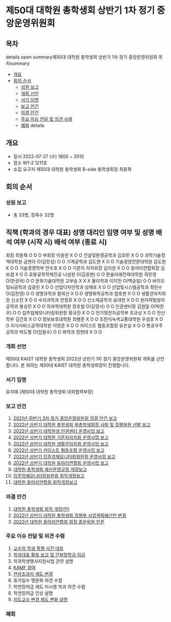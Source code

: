 제50대 대학원 총학생회 상반기 1차 정기 중앙운영위원회
===

## 목차
details open
summary제50대 대학원 총학생회 상반기 1차 정기 중앙운영위원회 목차summary
  
- [개요](#개요) 
- [회의 순서](#회의-순서) 
	- [성원 보고](#성원-보고) 
	- [개회 선언](#개회-선언) 
	- [서기 임명](#서기-임명) 
	- [보고 안건](#보고-안건) 
	- [의결 안건](#의결-안건) 
	- [주요 이슈 전달 및 의견 수렴](#주요-이슈-전달-및-의견-수렴) 
	- [폐회](#폐회) 
details

## 개요
- 일시 2022-07-27 (수) 1800 ~ 2010
- 장소 W1-2 1211호
- 소집 요구자 제50대 대학원 총학생회 B-side 총학생회장 최동혁

## 회의 순서
### 성원 보고
- 총 33명, 정족수 32명

 직책 (학과의 경우 대표)  성명  대리인 임명 여부 및 성명  배석 여부 (시작 시)  배석 여부 (종료 시) 
---------------
 회장  최동혁  O  O  O 
 부회장  이동헌  X  O  O 
 건설및환경공학과  김호민  X  O  O 
 과학기술정책대학원  금현아  O(김민성)  O  O 
 기계공학과  김도현  X  O  O 
 기술경영전문대학원  김도현  X  O  O 
 기술경영학부  안수호  X  O  O 
 기혼자 자치회장  김지원  X  O  O 
 동아리연합회장  김보겸  X  O  O 
 로봇공학학제전공  나성원  O(김응현)  O  O 
 문술미래전략대학원  최민영  O(한성국)  O  O 
 문화기술대학원  고부승  X  X  X 
 물리학과  이지헌  O(백승일)  O  O 
 바이오및뇌공학과  김광민  X  O  O 
 산업디자인학과  성재호  X  O  O 
 산업및시스템공학과  최인수  O(김찬영)  O  O 
 생명과학과  황희선  X  O  O 
 생명화학공학과  엄호현  X  O  O 
 생활관자치회장  신소진  X  O  O 
 수리과학과  안정호  X  O  O 
 신소재공학과  송대현  X  O  O 
 원자력및양자공학과  봉승민  X  O  O 
 의과학대학원  장호철  O(김영서)  O  O 
 인권센터장  김원일  O(박찬우)  O  O 
 입주업체모니터링위원장  황규진  X  O  O 
 전기및전자공학부  조규상  X  O  O 
 전산학부  김건호  X  O  O 
 정보보호대학원  최병준  X  O  O 
 조천식녹색교통대학원  우성호  X  O  O 
 지식서비스공학대학원  이영준  X  O  O 
 카이스트 협동조합장  유은실  X  O  O 
 항공우주공학과  박도형  O(임철수)  O  O 
 화학과  정현태  X  O  O 

### 개회 선언
제50대 KAIST 대학원 총학생회 2022년 상반기 1차 정기 중앙운영위원회 개회를 선언합니다. 본 회의는 제50대 KAIST 대학원 총학생회장이 진행합니다.

### 서기 임명
유지예 (제50대 대학원 총학생회 대외협력부장)

### 보고 안건
1. [2021년 하반기 3차 정기 중앙운영위원회 의결 안건 보고](보고안건2021년-하반기-3차-정기-중앙운영위원회-의결-안건-보고.md) 
2. [2022년 상반기 대학원 총학생회 부총학생회장 사퇴 및 집행부원 선발 보고](보고안건2022년-상반기-대학원-총학생회-부총학생회장-사퇴-및-집행부원-선발-보고.md) 
3. [2022년 상반기 대학원생 인권센터 운영사업 보고](보고안건2022년-상반기-대학원생-인권센터-운영사업-보고.md) 
4. [2022년 상반기 대학원 기혼자자치회 운영사업 보고](보고안건2022년-상반기-대학원-기혼자자치회-운영사업-보고.md) 
5. [2022년 상반기 대학원 생활관자치회 운영사업 보고](보고안건2022년-상반기-대학원-생활관자치회-운영사업-보고.md) 
6. [2022년 상반기 카이스트 협동조합 운영사업 보고](보고안건2022년-상반기-카이스트-협동조합-운영사업-보고.md) 
7. [2022년 상반기 입주업체모니터링위원회 운영사업 보고](보고안건2022년-상반기-입주업체모니터링위원회-운영사업-보고.md) 
8. [2022년 상반기 대학원 동아리연합회 운영사업 보고](보고안건2022년-상반기-대학원-동아리연합회-운영사업-보고.md)
9. [대학원 총학생회 예산운영규정 개정보고](보고안건대학원-총학생회-예산운영규정-개정보고.md)
9. [입주업체모니터링위원회 회칙개정보고](보고안건입주업체모니터링위원회-2022년-상반기-회칙개정보고.md)
10. [대학원 동아리연합회 회칙개정보고](보고안건대학원-동아리연합회-2022년-상반기-회칙개정보고.md)

### 의결 안건
1. [대학원 총학생회 회칙 개정(안)](의결안건agenda1.md)
2. [2022년 상반기 대학원 총학생회 집행부 사업계획예산안 변경](의결안건agenda2.md)
3. [2022년 대학원 동아리연합회 회장 중운위원 인준](의결안건agenda3.md)


### 주요 이슈 전달 및 의견 수렴
1. [교수의 학생 폭행 사건 대응](기타안건agenda1.md)
2. [학과대표 활동 보고 및 간부장학금 지급](기타안건agenda2.md)
3. 학과학생행사지원사업 관련 설명
4. [KAMF 참여](기타안건agenda3.md)
5. [연차초과자 제도 변경](기타안건agenda4.md)
6. 휴가일수 명문화 의견 수렴
7. 학연장려금 제도 미시행 학과 의견 수렴
8. 학연장려금 인상 설명
9. [지도교수 변경 제도 변화 설명](기타안건agenda5.md)


### 폐회
